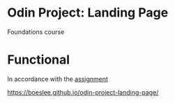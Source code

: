 # Odin Project: Landing Page 
Foundations course

# Functional
In accordance with the [assignment](https://www.theodinproject.com/lessons/foundations-landing-page#assignment)

https://boeslee.github.io/odin-project-landing-page/